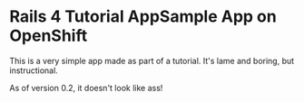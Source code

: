 # Rails 4 Tutorial AppSample App on OpenShift #

This is a very simple app made as part of a tutorial. It's lame and boring, but instructional.

As of version 0.2, it doesn't look like ass!

